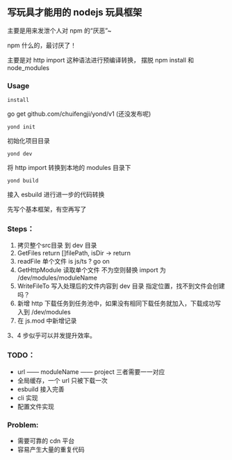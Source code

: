 ## 写玩具才能用的 nodejs 玩具框架

主要是用来发泄个人对 npm 的“厌恶”~

npm 什么的，最讨厌了！

主要是对 http import 这种语法进行预编译转换， 摆脱 npm install 和 node_modules

### Usage

`install`

go get github.com/chuifengji/yond/v1 (还没发布呢)

`yond init` 

初始化项目目录

`yond dev` 

将 http import 转换到本地的 modules 目录下 

`yond build` 

接入 esbuild 进行进一步的代码转换 


先写个基本框架，有空再写了

### Steps：
1. 拷贝整个src目录 到 dev 目录 
2. GetFiles return []filePath, isDir -> return
3. readFile 单个文件 is js/ts ? go on
4. GetHttpModule 读取单个文件 不为空则替换 import 为 /dev/modules/moduleName
5. WriteFileTo 写入处理后的文件内容到 dev 目录 指定位置，找不到文件会创建吗？
6. 新增 http 下载任务到任务池中，如果没有相同下载任务就加入，下载成功写入到 /dev/modules 
7. 在 js.mod 中新增记录

3、4 步似乎可以并发提升效率。

### TODO：

- url —— moduleName —— project 三者需要一一对应
- 全局缓存，一个 url 只被下载一次
- esbuild 接入完善
- cli 实现
- 配置文件实现

### Problem:
- 需要可靠的 cdn 平台
- 容易产生大量的重复代码

